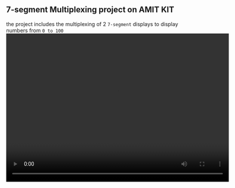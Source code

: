 ## 7-segment Multiplexing project on AMIT KIT
the project includes the multiplexing of 2 `7-segment` displays to display numbers from `0 to 100`
<video src="video.mp4" width="600" height="400" controls></video>
